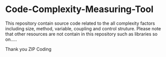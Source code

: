 # Code-Complexity-Measuring-Tool

This repository contain source code related to the all complexity factors including size, method, variable, coupling and control struture. 
Please note that other resources are not contain in this repository such as libraries so on.....

Thank you
ZIP Coding
